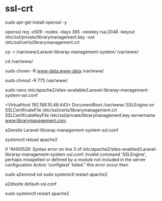 # ssl-crt

sudo apt-get install openssl -y 

openssl req -x509 -nodes -days 365 -newkey rsa:2048 -keyout /etc/ssl/private/librarymanagement.key -out /etc/ssl/certs/librarymanagement.crt

cp -r /var/www/Laravel-libraray-management-system/ /var/www/

cd /var/www/

sudo chown -R www-data.www-data /var/www/

sudo chmod -R 775 /var/www/

sudo nano /etc/apache2/sites-available/Laravel-libraray-management-system-ssl.conf

<VirtualHost 192.168.10.46:443>
DocumentRoot /var/www/
SSLEngine on
SSLCertificateFile /etc/ssl/certs/librarymanagement.crt
SSLCertificateKeyFile /etc/ssl/private/librarymanagement.key
servername www.librarymanagement.com
</VirtualHost>

a2ensite Laravel-libraray-management-system-ssl.conf

systemctl reload apache2

if
"AH00526: Syntax error on line 3 of /etc/apache2/sites-enabled/Laravel-libraray-management-system-ssl.conf:
Invalid command 'SSLEngine', perhaps misspelled or defined by a module not included in the server configuration
Action 'configtest' failed." this error occur then

sudo a2enmod ssl
sudo systemctl restart apache2

a2dissite default-ssl.conf

sudo systemctl restart apache2
